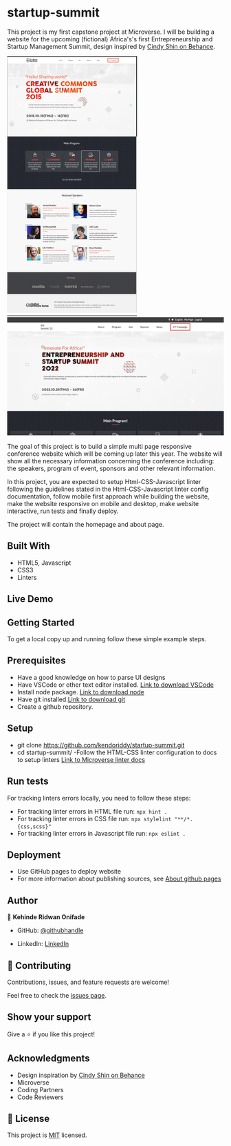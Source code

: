 # startup-summit
This project is my first capstone project at Microverse. I will be building a website for the upcoming (fictional) Africa's's first Entrepreneurship and Startup Management Summit, design inspired by [Cindy Shin on Behance](https://www.behance.net/gallery/29845175/CC-Global-Summit-2015).

![screenshot](./assets/designs/home.PNG)
![screenshot](./assets/images/summit.png)

The goal of this project is to build a simple multi page responsive conference website which will be coming up later this year. The website will show all the necessary information concerning the conference including: the speakers, program of event, sponsors and other relevant information.

In this project, you are expected to setup Html-CSS-Javascript linter following the guidelines stated in the Html-CSS-Javascript linter config documentation, follow mobile first approach while building the website, make the website responsive on mobile and desktop, make website interactive, run tests and finally deploy.

The project will contain the homepage and about page.

## Built With

- HTML5, Javascript
- CSS3
- Linters

## Live Demo



## Getting Started
To get a local copy up and running follow these simple example steps.

## Prerequisites
- Have a good knowledge on how to parse UI designs
- Have VSCode or other text editor installed. [Link to download VSCode](https://code.visualstudio.com/download)
- Install node package. [Link to download node](https://nodejs.org/en/download/)
- Have git installed.[Link to download git](https://git-scm.com/downloads)
- Create a github repository.

## Setup
- git clone https://github.com/kendoriddy/startup-summit.git
- cd startup-summit/
-Follow the HTML-CSS linter configuration to docs to setup linters [Link to Microverse linter docs](https://github.com/vickymarz/linters-config/tree/master/html-css-js)


## Run tests

For tracking linters errors locally, you need to follow these steps:
- For tracking linter errors in HTML file run:
`npx hint .`
- For tracking linter errors in CSS file run:
`npx stylelint "**/*.{css,scss}"`
- For tracking linter errors in Javascript file run:
`npx eslint .`

## Deployment

- Use GitHub pages to deploy website
- For more information about publishing sources, see [About github pages](https://pages.github.com/)

## Author

👤 **Kehinde Ridwan Onifade**

- GitHub: [@githubhandle](https://github.com/kendoriddy)

- LinkedIn: [LinkedIn](https://www.linkedin.com/in/kehindeonifade/)


## 🤝 Contributing

Contributions, issues, and feature requests are welcome!

Feel free to check the [issues page](../../issues/).

## Show your support

Give a ⭐️ if you like this project!

## Acknowledgments

- Design inspiration by [Cindy Shin on Behance](https://www.behance.net/gallery/29845175/CC-Global-Summit-2015)
- Microverse
- Coding Partners
- Code Reviewers

## 📝 License

This project is [MIT](./MIT.md) licensed.